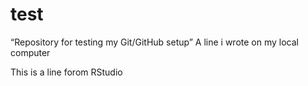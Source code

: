 # test
“Repository for testing my Git/GitHub setup” 
A line i wrote on my local computer

This is a line forom RStudio
